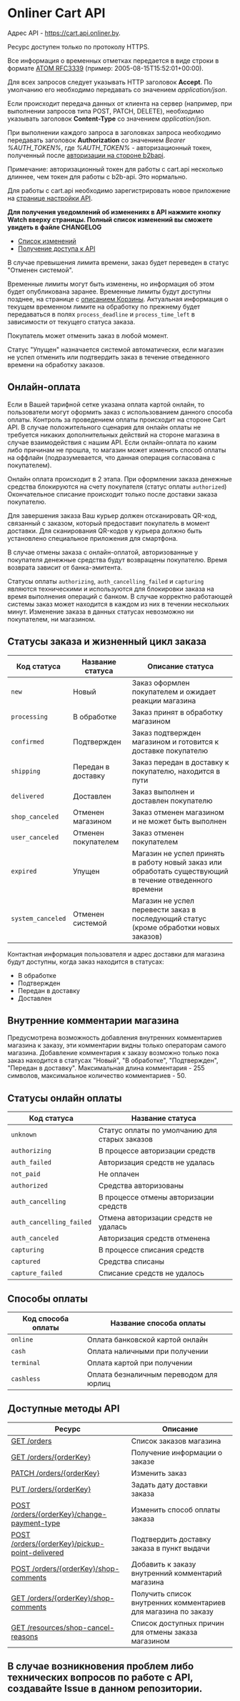 # Onliner Cart API

Адрес API - https://cart.api.onliner.by.

Ресурс доступен только по протоколу HTTPS.

Все информация о временных отметках передается в виде строки в формате [ATOM RFC3339](https://tools.ietf.org/html/rfc3339) (пример: 2005-08-15T15:52:01+00:00).

Для всех запросов следует указывать HTTP заголовок **Accept**. По умолчанию его необходимо передавать со значением *application/json*.

Если происходит передача данных от клиента на сервер (например, при выполнении запросов типа POST, PATCH, DELETE), необходимо указывать заголовок **Content-Type** со значением *application/json*.

При выполнении каждого запроса в заголовках запроса необходимо передавать заголовок **Authorization** cо значением *Bearer %AUTH_TOKEN%*,
где *%AUTH_TOKEN%* - авторизационный токен, полученный после [авторизации на стороне b2bapi](https://github.com/onlinerby/onliner-b2b-api/blob/master/docs/oauth20.md).

Примечание: авторизационный токен для работы с cart.api несколько длиннее, чем токен для работы с b2b-api. Это нормально.
 
Для работы с cart.api необходимо зарегистрировать новое приложение на [странице настройки API](https://b2b.onliner.by/pricelists).

**Для получения уведомлений об изменениях в API нажмите кнопку Watch вверху страницы. Полный список изменений вы сможете увидеть в файле CHANGELOG**

- [Список изменений](CHANGELOG.md)
- [Получение доступа к API](https://github.com/onlinerby/onliner-b2b-api/blob/master/docs/oauth20.md)

В случае превышения лимита времени, заказ будет переведен в статус "Отменен системой".

Временные лимиты могут быть изменены, но информация об этом будет опубликована заранее.
Временные лимиты будут доступны позднее, на странице с [описанием Корзины](https://b2bblog.onliner.by/cart).
Актуальная информация о текущем временном лимите на обработку по прежнему будет передаваться в полях `process_deadline` и `process_time_left` в зависимости от текущего статуса заказа.

Покупатель может отменить заказ в любой момент.

Статус "Упущен" назначается системой автоматически, если магазин не успел отменить или подтвердить заказ в течение отведенного времени на обработку заказов.

## Онлайн-оплата

Если в Вашей тарифной сетке указана оплата картой онлайн, то пользователи могут оформить заказ с использованием данного способа оплаты.
Контроль за проведением оплаты происходит на стороне Сart API.
В случае положительного сценария для онлайн оплаты не требуется никаких дополнительных действий на стороне магазина в случае взаимодействия с нашим API.
Если онлайн-оплата по каким либо причинам не прошла, то магазин может изменить способ оплаты на оффлайн (подразумевается, что данная операция согласована с покупателем).

Онлайн оплата происходит в 2 этапа. 
При оформлении заказа денежные средства блокируются на счету покупателя (статус оплаты `authorized`)
Окончательное списание происходит только после доставки заказа покупателю.

Для завершения заказа Ваш курьер должен отсканировать QR-код, связанный с заказом, который предоставит покупатель в момент доставки.
Для сканирования QR-кодов у курьера должно быть установлено специальное приложения для смартфона.

В случае отмены заказа с онлайн-оплатой, авторизованные у покупателя денежные средства будут возвращены покупателю. 
Время возврата зависит от банка-эмитента. 

Статусы оплаты `authorizing`, `auth_cancelling_failed` и `capturing` являются техническими и используются для блокировки заказа на время выполнения операций с банком.
В случае корректно работающей системы заказ может находится в каждом из них в течении нескольких минут.
Изменение заказа в данных статусах невозможно ни покупателем, ни магазином. 

## Статусы заказа и жизненный цикл заказа

| Код статуса | Название статуса | Описание статуса |
|---|---|---|
| `new` | Новый | Заказ оформлен покупателем и ожидает реакции магазина |
| `processing` | В обработке | Заказ принят в обработку магазином |
| `confirmed` | Подтвержден | Заказ подтвержден магазином и готовится к доставке покупателю |
| `shipping` | Передан в доставку | Заказ передан в доставку к покупателю, находится в пути |
| `delivered` | Доставлен | Заказ выполнен и доставлен покупателю |
| `shop_canceled` | Отменен магазином | Заказ отменен магазином и не может быть выполнен |
| `user_canceled` | Отменен покупателем | Заказ отменен покупателем |
| `expired` | Упущен | Магазин не успел принять в работу новый заказ или обработать существующий в течение отведенного времени |
| `system_canceled` | Отменен системой | Магазин не успел перевести заказ в последующий статус (кроме обработки новых заказов) |

Контактная информация пользователя и адрес доставки для магазина будут доступны, когда заказ находится в статусах:
- В обработке
- Подтвержден
- Передан в доставку
- Доставлен

## Внутренние комментарии магазина
Предусмотрена возможность добавления внутренних комментариев магазина к заказу, эти комментарии видны только операторам самого магазина.
Добавление комментария к заказу возможно только пока заказ находится в статусах "Новый", "В обработке", "Подтвержден", "Передан в доставку".
Максимальная длина комментария - 255 символов, максимальное количество комментариев - 50.

## Статусы онлайн оплаты

| Код статуса | Название статуса |
|---|---|
| `unknown` | Статус оплаты по умолчанию для старых заказов |
| `authorizing` | В процессе авторизации средств |
| `auth_failed` | Авторизация средств не удалась |
| `not_paid` | Не оплачен |
| `authorized` | Средства авторизованы |
| `auth_cancelling` | В процессе отмены авторизации средств |
| `auth_cancelling_failed` | Отмена авторизации средств не удалась |
| `auth_canceled` | Авторизация средств отменена |
| `capturing` | В процессе списания средств |
| `captured` | Средства списаны |
| `capture_failed` | Списание средств не удалось |

## Способы оплаты

| Код способа оплаты | Название способа оплаты |
|---|---|
| `online` | Оплата банковской картой онлайн |
| `cash` | Оплата наличными при получении |
| `terminal` | Оплата картой при получении |
| `cashless` | Оплата безналичным переводом для юрлиц |

## Доступные методы API

|Ресурс|Описание|
|---|---|
| [GET /orders](docs/order/index.md) | Список заказов магазина |
| [GET /orders/{orderKey}](docs/order/show.md) | Получение информации о заказе |
| [PATCH /orders/{orderKey}](docs/order/update.md) | Изменить заказ |
| [PUT /orders/{orderKey}](docs/order/set-delivery-date.md) | Задать дату доставки заказа |
| [POST /orders/{orderKey}/change-payment-type](docs/order/change-payment-type.md) | Изменить способ оплаты заказа |
| [POST /orders/{orderKey}/pickup-point-delivered](docs/order/pickup_point_delivered.md) | Подтвердить доставку заказа в пункт выдачи |
| [POST /orders/{orderKey}/shop-comments](docs/order/internal_comments/create.md) | Добавить к заказу внутренний комментарий магазина |
| [GET /orders/{orderKey}/shop-comments](docs/order/internal_comments/list.md) | Получить список внутренних комментариев для магазина по заказу |
| [GET /resources/shop-cancel-reasons](docs/resources/shop_cancel_reasons.md) | Cписок доступных причин для отмены заказа магазином |

## В случае возникновения проблем либо технических вопросов по работе с API, создавайте Issue в данном репозитории.
